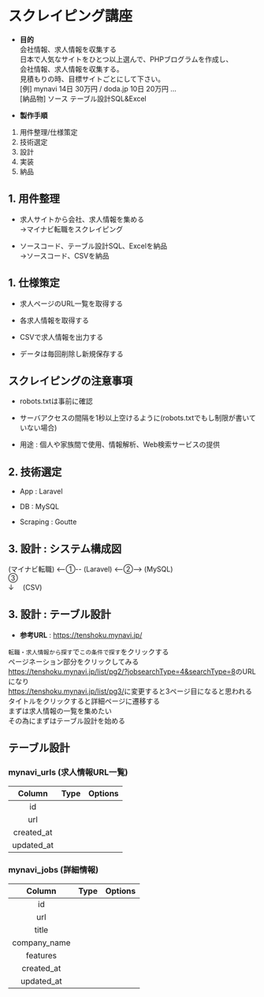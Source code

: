 # スクレイピング講座

- __目的__  
会社情報、求人情報を収集する  
日本で人気なサイトをひとつ以上選んで、PHPブログラムを作成し、  
会社情報、求人情報を収集する。  
見積もりの時、目標サイトごとにして下さい。  
[例] mynavi 14日 30万円 / doda.jp 10日 20万円 ...  
[納品物] ソース テーブル設計SQL&Excel  

- __製作手順__  

1. 用件整理/仕様策定  
2. 技術選定  
3. 設計  
4. 実装  
5. 納品  

## 1. 用件整理  

- 求人サイトから会社、求人情報を集める  
  ->マイナビ転職をスクレイピング  

- ソースコード、テーブル設計SQL、Excelを納品  
  ->ソースコード、CSVを納品  

## 1. 仕様策定

- 求人ページのURL一覧を取得する  

- 各求人情報を取得する  

- CSVで求人情報を出力する  

- データは毎回削除し新規保存する  

## スクレイピングの注意事項

- robots.txtは事前に確認  

- サーバアクセスの間隔を1秒以上空けるように(robots.txtでもし制限が書いていない場合)  

- 用途 : 個人や家族間で使用、情報解析、Web検索サービスの提供  

## 2. 技術選定

- App : Laravel  

- DB : MySQL  

- Scraping : Goutte  

## 3. 設計 : システム構成図

(マイナビ転職) <--①-- (Laravel) <--②--> (MySQL)  
                        ③  
                        ↓
                     　(CSV)  

## 3. 設計 : テーブル設計

- __参考URL__ : <https://tenshoku.mynavi.jp/>  

`転職・求人情報から探す`で`この条件で探す`をクリックする  
ページネーション部分をクリックしてみる  
<https://tenshoku.mynavi.jp/list/pg2/?jobsearchType=4&searchType=8>のURLになり  
<https://tenshoku.mynavi.jp/list/pg3/>に変更すると3ページ目になると思われる  
タイトルをクリックすると詳細ページに遷移する  
まずは求人情報の一覧を集めたい  
その為にまずはテーブル設計を始める  

## テーブル設計

### mynavi_urls (求人情報URL一覧)

|Column|Type|Options|
|:------:|:----:|:-------:|
|id| | |
|url| | |
|created_at| | |
|updated_at| | |

### mynavi_jobs (詳細情報)

|Column|Type|Options|
|:------:|:----:|:-------:|
|id| | |
|url| | |
|title| | |
|company_name| | |
|features| | |
|created_at| | |
|updated_at| | |
